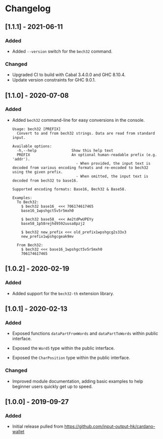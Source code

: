 # Changelog

<!-- This ChangeLog follows a format specified by: https://keepachangelog.com/en/1.0.0/ -->

## [1.1.1] - 2021-06-11

### Added

- Added `--version` switch for the `bech32` command.

### Changed

- Upgraded CI to build with Cabal 3.4.0.0 and GHC 8.10.4.
- Update version constraints for GHC 9.0.1.

## [1.1.0] - 2020-07-08

### Added

- Added `bech32` command-line for easy conversions in the console.

  ```console
  Usage: bech32 [PREFIX]
    Convert to and from bech32 strings. Data are read from standard input.

  Available options:
    -h,--help                Show this help text
    PREFIX                   An optional human-readable prefix (e.g. 'addr').
                               - When provided, the input text is decoded from various encoding formats and re-encoded to bech32 using the given prefix.
                               - When omitted, the input text is decoded from bech32 to base16.

  Supported encoding formats: Base16, Bech32 & Base58.

  Examples:
    To Bech32:
      $ bech32 base16_ <<< 706174617465
      base16_1wpshgct5v5r5mxh0

      $ bech32 base58_ <<< Ae2tdPwUPEYy
      base58_1p58rejhd9592uusa8pzj2

      $ bech32 new_prefix <<< old_prefix1wpshgcg2s33x3
      new_prefix1wpshgcgeak9mv

    From Bech32:
      $ bech32 <<< base16_1wpshgct5v5r5mxh0
      706174617465
  ```

## [1.0.2] - 2020-02-19

### Added

- Added support for the `bech32-th` extension library.

## [1.0.1] - 2020-02-13

### Added

- Exposed functions `dataPartFromWords` and `dataPartToWords` within public
  interface.

- Exposed the `Word5` type within the public interface.

- Exposed the `CharPosition` type within the public interface.

### Changed

- Improved module documentation, adding basic examples to help beginner users
  quickly get up to speed.

## [1.0.0] - 2019-09-27

### Added

- Initial release pulled from https://github.com/input-output-hk/cardano-wallet
